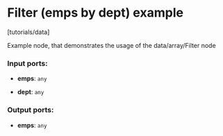 # Filter (emps by dept) example

[tutorials/data]

Example node, that demonstrates the usage of the data/array/Filter node

### Input ports:

* __emps__: `any`


* __dept__: `any`


### Output ports:

* __emps__: `any`


